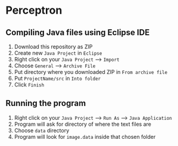 # Perceptron

## Compiling Java files using Eclipse IDE

1. Download this repository as ZIP
2. Create new `Java Project` in `Eclipse`
3. Right click on your `Java Project` --> `Import`
4. Choose `General` --> `Archive File`
5. Put directory where you downloaded ZIP in `From archive file`
6. Put `ProjectName/src` in `Into folder`
7. Click `Finish`

## Running the program

1. Right click on your `Java Project` --> `Run As` --> `Java Application`
2. Program will ask for directory of where the text files are
3. Choose `data` directory
4. Program will look for `image.data` inside that chosen folder

